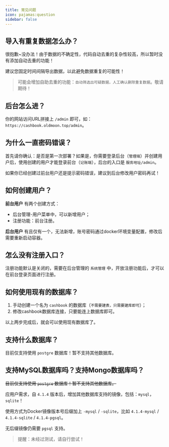 ```yaml
---
title: 常见问题
icon: pajamas:question
sidebar: false
---
```


## 导入有重复数据怎么办？

很抱歉~没办法！由于数据的不确定性，代码自动去重的复杂性较高，所以暂时没有添加自动去重的功能！

建议您固定时间间隔导出数据，以此避免数据重复的可能性！

> 可能会增加自助去重的功能：`自动筛选出可疑数据，人工确认删除重复数据`。敬请期待！

## 后台怎么进？

你的网站访问URL拼接上 `/admin` 即可，如：`https://cashbook.oldmoon.top/admin`。

## 为什么一直密码错误？

首先请你确认：是否是第一次部署？如果是，你需要登录后台（`管理端`）并创建用户后，使用创建的用户才能登录前台（`记账端`），后台的入口是 `服务地址/admin`。

如果你已经创建过前台用户还是提示密码错误，建议到后台修改用户密码再试！

## 如何创建用户？

**前台用户** 有两个创建方式：

- 后台管理-用户菜单中，可以新增用户；
- 注册功能：前台注册。

**后台用户** 有且仅有一个，无法新增，账号密码通过docker环境变量配置，修改后需要重新启动容器。

<!-- more -->

## 怎么没有注册入口？

注册功能默认是关闭的，需要在后台管理的 `系统管理` 中，开放注册功能后，才可以在前台登录页面进行注册。

## 如何使用现有的数据库？

1. 手动创建一个名为 `cashbook` 的数据库（`不需要建表，只需要建库即可`）；
2. 修改cashbook数据库连接，只要能连上数据库即可。

以上两步完成后，就会可以使用现有数据库了。

## 支持什么数据库？

目前仅支持使用 `postgre` 数据库！暂不支持其他数据库。

## 支持MySQL数据库吗？支持Mongo数据库吗？

~~目前仅支持使用 `postgre` 数据库！暂不支持其他数据库。~~

应用户需求，自 `4.1.4` 版本后，增加其他数据库支持的镜像，包括：`mysql`，`sqlite`！

使用方式为Docker镜像版本号后缀加上 `-mysql` / `-sqlite`，比如 `4.1.4-mysql` / `4.1.4-sqlite` / `4.1.4-pgsql`。

无后缀镜像仍需要 `pgsql` 支持。

> 提醒：未经过测试，请自行尝试！
